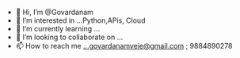 - 👋 Hi, I’m @Govardanam
- 👀 I’m interested in ...Python,APis, Cloud 
- 🌱 I’m currently learning ...
- 💞️ I’m looking to collaborate on ...
- 📫 How to reach me ...govardanamveie@gmail.com ; 9884890278

<!---
Govardanam/Govardanam is a ✨ special ✨ repository because its `README.md` (this file) appears on your GitHub profile.
You can click the Preview link to take a look at your changes.
--->
